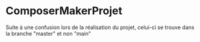 # ComposerMakerProjet

Suite à une confusion lors de la réalisation du projet, celui-ci se trouve dans la branche "master" et non "main"
